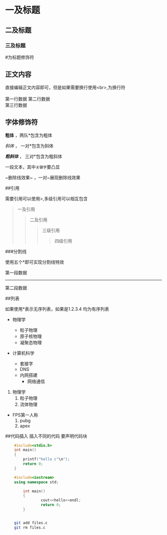 # 一及标题
## 二及标题
### 三及标题
\#为标题修饰符

## 正文内容

直接编辑正文内容即可，但是如果需要换行使用\<br\>,为换行符<br><br>
第一行数据
第二行数据<br>
第三行数据<br>

## 字体修饰符

**粗体** ，两队\*包含为粗体

*斜体* ， 一对\*包含为斜体

***粗斜体*** ， 三对\*包含为粗斜体

一段文本，其中`关键字`要凸显

~删除线效果~ ，一对\~展现删除线效果

##引用

需要引用可以使用\>,多级引用可以相互包含

>一及引用
>>二及引用
>>>三级引用
>>>>四级引用

###分割线

使用五个\*即可实现分割线特效

第一段数据

*****

第二段数据

##列表

如果使用\*表示无序列表，如果是1.2.3.4 均为有序列表

* 物理学
   * 粒子物理
   * 原子核物理
   * 凝聚态物理

* 计算机科学
   * 套接字
   * DNS
   * 内网搭建
      * 网络通信

1. 物理学
   1. 粒子物理
   2. 流体物理

* FPS第一人称
   1. pubg
   2. apex

##代码插入
插入不同的代码 要声明代码块
```c
	#include<stdio.h>
	int main()
	{
		printf("hello c"\n");
		return 0;
	}

```

```cpp
	#include<iostream>
	using namespace std;

        int main()
        {
                cout<<hello<<endl;
                return 0;
        }

```

```python

```

```bash
	git add files.c
	git rm files.c

```
